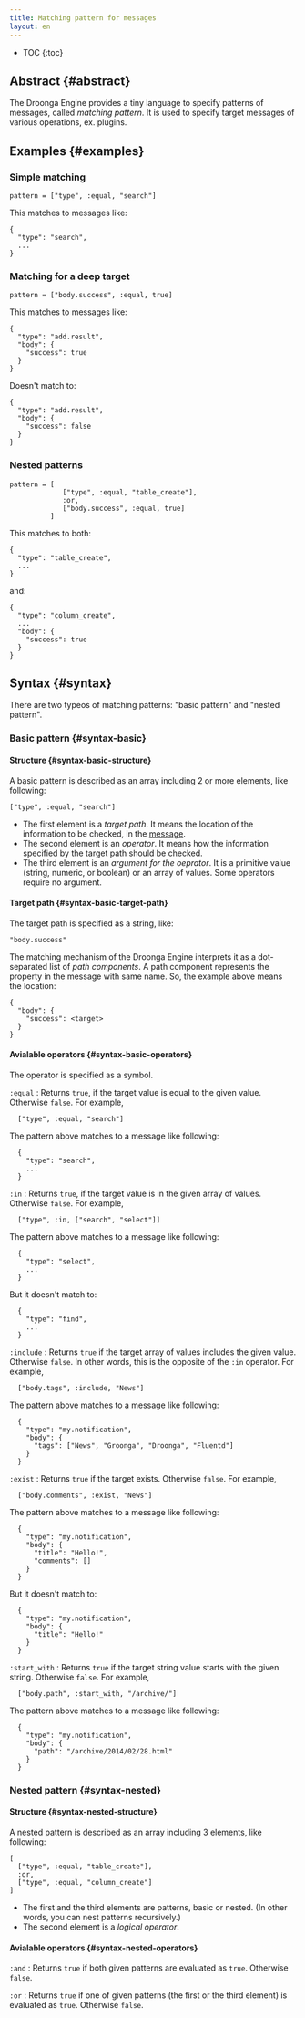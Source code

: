 ```yaml
---
title: Matching pattern for messages
layout: en
---
```


* TOC
{:toc}


## Abstract {#abstract}

The Droonga Engine provides a tiny language to specify patterns of messages, called *matching pattern*.
It is used to specify target messages of various operations, ex. plugins.


## Examples {#examples}

### Simple matching

    pattern = ["type", :equal, "search"]

This matches to messages like:

    {
      "type": "search",
      ...
    }

### Matching for a deep target

    pattern = ["body.success", :equal, true]

This matches to messages like:

    {
      "type": "add.result",
      "body": {
        "success": true
      }
    }

Doesn't match to:

    {
      "type": "add.result",
      "body": {
        "success": false
      }
    }

### Nested patterns

    pattern = [
                 ["type", :equal, "table_create"],
                 :or,
                 ["body.success", :equal, true]
              ]

This matches to both:

    {
      "type": "table_create",
      ...
    }

and:

    {
      "type": "column_create",
      ...
      "body": {
        "success": true
      }
    }


## Syntax {#syntax}

There are two typeos of matching patterns: "basic pattern" and "nested pattern".

### Basic pattern {#syntax-basic}

#### Structure {#syntax-basic-structure}

A basic pattern is described as an array including 2 or more elements, like following:

    ["type", :equal, "search"]

 * The first element is a *target path*. It means the location of the information to be checked, in the [message][].
 * The second element is an *operator*. It means how the information specified by the target path should be checked.
 * The third element is an *argument for the oeprator*. It is a primitive value (string, numeric, or boolean) or an array of values. Some operators require no argument.

#### Target path {#syntax-basic-target-path}

The target path is specified as a string, like:

    "body.success"

The matching mechanism of the Droonga Engine interprets it as a dot-separated list of *path components*.
A path component represents the property in the message with same name.
So, the example above means the location:

    {
      "body": {
        "success": <target>
      }
    }




#### Avialable operators {#syntax-basic-operators}

The operator is specified as a symbol.

`:equal`
: Returns `true`, if the target value is equal to the given value. Otherwise `false`.
  For example,
  
      ["type", :equal, "search"]
  
  The pattern above matches to a message like following:
  
      {
        "type": "search",
        ...
      }

`:in`
: Returns `true`, if the target value is in the given array of values. Otherwise `false`.
  For example,
  
      ["type", :in, ["search", "select"]]
  
  The pattern above matches to a message like following:
  
      {
        "type": "select",
        ...
      }
  
  But it doesn't match to:
  
      {
        "type": "find",
        ...
      }

`:include`
: Returns `true` if the target array of values includes the given value. Otherwise `false`.
  In other words, this is the opposite of the `:in` operator.
  For example,
  
      ["body.tags", :include, "News"]
  
  The pattern above matches to a message like following:
  
      {
        "type": "my.notification",
        "body": {
          "tags": ["News", "Groonga", "Droonga", "Fluentd"]
        }
      }

`:exist`
: Returns `true` if the target exists. Otherwise `false`.
  For example,
  
      ["body.comments", :exist, "News"]
  
  The pattern above matches to a message like following:
  
      {
        "type": "my.notification",
        "body": {
          "title": "Hello!",
          "comments": []
        }
      }
  
  But it doesn't match to:
  
      {
        "type": "my.notification",
        "body": {
          "title": "Hello!"
        }
      }

`:start_with`
: Returns `true` if the target string value starts with the given string. Otherwise `false`.
  For example,
  
      ["body.path", :start_with, "/archive/"]
  
  The pattern above matches to a message like following:
  
      {
        "type": "my.notification",
        "body": {
          "path": "/archive/2014/02/28.html"
        }
      }


### Nested pattern {#syntax-nested}

#### Structure {#syntax-nested-structure}

A nested pattern is described as an array including 3 elements, like following:

    [
      ["type", :equal, "table_create"],
      :or,
      ["type", :equal, "column_create"]
    ]

 * The first and the third elements are patterns, basic or nested. (In other words, you can nest patterns recursively.)
 * The second element is a *logical operator*.

#### Avialable operators {#syntax-nested-operators}

`:and`
: Returns `true` if both given patterns are evaluated as `true`. Otherwise `false`.

`:or`
: Returns `true` if one of given patterns (the first or the third element) is evaluated as `true`. Otherwise `false`.




  [message]:../../message/


